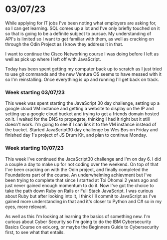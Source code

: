 # 03/07/23

While applying for IT jobs I've been noting what employers are asking for, so I can get learning. 
SQL comes up a lot and I've only briefly touched on it so that is going to be a definite subject to pursue.
My understanding of API's is limited so I want to get familiar with them, as well as cracking on through the Odin Project as I know they address it in that. 

I want to continue the Cisco Networking course I was doing before I left as well as pick up where I left off with JavaScript. 

Today has been spent getting my computer back up to scratch as I just tried to use git commands and the new Ventura OS seems to have messed with it so I'm reinstalling. 
Once everything is up and running I'll get back on track. 

### Week starting 03/07/23

This week was spent starting the JavaScript 30 day challenge, setting up a google cloud VM instance and getting a website to display on the IP and setting up a google cloud bucket and trying to get a friends domain hosted on it. 
I waited for the DNS to propegate, thinking I had it right but it still doesn't work. I'm going to see if I can link it to the VM instance instead of the bucket. 
Started JavaScript30 day challenge by Wes Bos on Friday and finished day 1's project of JS Drum Kit, and plan to continue Monday.

### Week starting 10/07/23

This week I've continued the JacaScript30 challenge and I'm on day 6. I did a couple a day to make up for not coding over the weekend. 
On top of that I've been cracking on with the Odin project, and finally completed the Foundations part of the course. An underwhelming achievment but I've been trying to complete that since I started at Toi Ohomai 2 years ago and just never gained enough momentum to do it. 
Now I've got the choice to take the path down Ruby on Rails or Full Stack JavaScript. I was curious about Ruby but after looking into it, I think I'll commit to JavaScript as I've gained more understanding in that and it's closer to Python and C# so in my eyes, more relevant. 

As well as this I'm looking at learning the basics of something new. I'm curious about Cyber Security so I'm going to do the IBM Cybersecurity Basics Course on edx.org, or maybe the Beginners Guide to Cybersecurity first, to see what that entails. 
